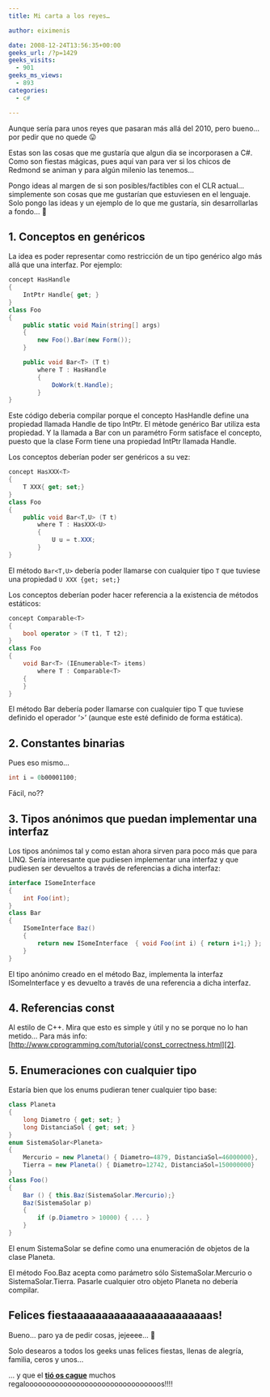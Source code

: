 ```yaml
---
title: Mi carta a los reyes…

author: eiximenis

date: 2008-12-24T13:56:35+00:00
geeks_url: /?p=1429
geeks_visits:
  - 901
geeks_ms_views:
  - 893
categories:
  - c#

---
```

Aunque sería para unos reyes que pasaran más allá del 2010, pero bueno… por pedir que no quede 😛

Estas son las cosas que me gustaría que algun dia se incorporasen a C#. Como son fiestas mágicas, pues aquí van para ver si los chicos de Redmond se animan y para algún milenio las tenemos…

<!--more-->

Pongo ideas al margen de si son posibles/factibles con el CLR actual… simplemente son cosas que me gustarían que estuviesen en el lenguaje. Solo pongo las ideas y un ejemplo de lo que me gustaría, sin desarrollarlas a fondo… 🙂

## 1. Conceptos en genéricos

La idea es poder representar como restricción de un tipo genérico algo más allá que una interfaz. Por ejemplo:

```cs
concept HasHandle
{
    IntPtr Handle{ get; }        
}
class Foo
{
    public static void Main(string[] args)
    {
        new Foo().Bar(new Form());
    }

    public void Bar<T> (T t)
        where T : HasHandle
        {
            DoWork(t.Handle);
        }
}
```

Este código deberia compilar porque el concepto HasHandle define una propiedad llamada Handle de tipo IntPtr. El mètode genérico Bar<T> utiliza esta propiedad. Y la llamada a Bar con un paramétro Form satisface el concepto, puesto que la clase Form tiene una propiedad IntPtr llamada Handle.

Los conceptos deberían poder ser genéricos a su vez:

```cs
concept HasXXX<T>
{
    T XXX{ get; set;}        
}
class Foo
{
    public void Bar<T,U> (T t)
        where T : HasXXX<U>
        {
            U u = t.XXX;
        }
}
```

El método `Bar<T,U>` debería poder llamarse con cualquier tipo `T` que tuviese una propiedad `U XXX {get; set;}`

Los conceptos deberían poder hacer referencia a la existencia de métodos estáticos:

```cs
concept Comparable<T>
{
    bool operator > (T t1, T t2);
}
class Foo
{
    void Bar<T> (IEnumerable<T> items)
        where T : Comparable<T>
    {
    }
}
```

El método Bar<T> debería poder llamarse con cualquier tipo T que tuviese definido el operador ‘>’ (aunque este esté definido de forma estática).

## 2. Constantes binarias

Pues eso mismo…

```cs
int i = 0b00001100;
```

Fácil, no??

## 3. Tipos anónimos que puedan implementar una interfaz

Los tipos anónimos tal y como estan ahora sirven para poco más que para LINQ. Sería interesante que pudiesen implementar una interfaz y que pudiesen ser devueltos a través de referencias a dicha interfaz:

```cs
interface ISomeInterface
{
    int Foo(int);
}
class Bar
{
    ISomeInterface Baz()
    {
        return new ISomeInterface  { void Foo(int i) { return i+1;} };
    }
}
```

El tipo anónimo creado en el método Baz, implementa la interfaz ISomeInterface y es devuelto a través de una referencia a dicha interfaz.

## 4. Referencias const

Al estilo de C++. Mira que esto es simple y útil y no se porque no lo han metido… Para más info: [http://www.cprogramming.com/tutorial/const_correctness.html][2].

## 5. Enumeraciones con cualquier tipo

Estaría bien que los enums pudieran tener cualquier tipo base:

```cs
class Planeta
{
    long Diametro { get; set; }
    long DistanciaSol { get; set; }
}
enum SistemaSolar<Planeta>
{
    Mercurio = new Planeta() { Diametro=4879, DistanciaSol=46000000},
    Tierra = new Planeta() { Diametro=12742, DistanciaSol=150000000}
}
class Foo()
{
    Bar () { this.Baz(SistemaSolar.Mercurio);}
    Baz(SistemaSolar p)
    {
        if (p.Diametro > 10000) { ... }
    }
}
```

El enum SistemaSolar se define como una enumeración de objetos de la clase Planeta.

El método Foo.Baz acepta como parámetro sólo SistemaSolar.Mercurio o SistemaSolar.Tierra. Pasarle cualquier otro objeto Planeta no debería compilar.

## Felices fiestaaaaaaaaaaaaaaaaaaaaaaas!

Bueno… paro ya de pedir cosas, jejeeee… 🙂

Solo desearos a todos los geeks unas felices fiestas, llenas de alegría, familia, ceros y unos…

… y que el [**tió os cague**][3] muchos regaloooooooooooooooooooooooooooooooos!!!!

 [1]: http://11011.net/software/vspaste
 [2]: http://www.cprogramming.com/tutorial/const_correctness.html "http://www.cprogramming.com/tutorial/const_correctness.html"
 [3]: http://es.wikipedia.org/wiki/Canciones_del_Ti%C3%B3